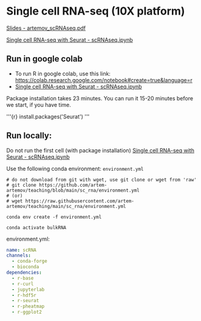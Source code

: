 # Single cell RNA-seq (10X platform)

[Slides - artemov_scRNAseq.pdf](artemov_scRNAseq.pdf)

[Single cell RNA-seq with Seurat - scRNAseq.ipynb](scRNAseq.ipynb)


## Run in google colab
 * To run R in google colab, use this link: https://colab.research.google.com/notebook#create=true&language=r
 * [Single cell RNA-seq with Seurat - scRNAseq.ipynb](scRNAseq.ipynb)

Package installation takes 23 minutes. You can run it 15-20 minutes before we start, if you have time.

'''{r}
install.packages('Seurat')
'''

## Run locally:
Do not run the first cell (with package installation)  [Single cell RNA-seq with Seurat - scRNAseq.ipynb](scRNAseq.ipynb)

Use the following conda environment: ```environment.yml```

```
# do not download from git with wget, use git clone or wget from 'raw'
# git clone https://github.com/artem-artemov/teaching/blob/main/sc_rna/environment.yml
# (or)
# wget https://raw.githubusercontent.com/artem-artemov/teaching/main/sc_rna/environment.yml

conda env create -f environment.yml

conda activate bulkRNA
```


environment.yml:
```yaml
name: scRNA
channels:
  - conda-forge
  - bioconda
dependencies:
  - r-base
  - r-curl
  - jupyterlab
  - r-hdf5r
  - r-seurat
  - r-pheatmap
  - r-ggplot2

```

